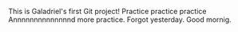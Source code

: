 This is Galadriel's first Git project!
Practice practice practice 
Annnnnnnnnnnnnnd more practice. 
Forgot yesterday.
Good mornig.

